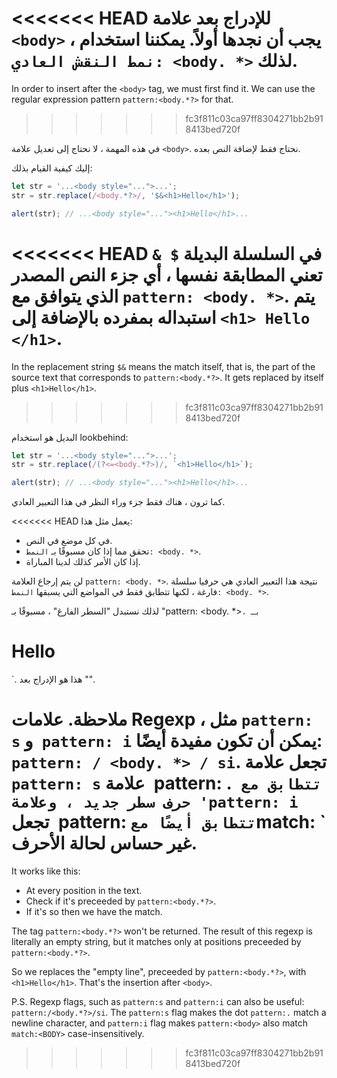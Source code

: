 <<<<<<< HEAD
للإدراج بعد علامة `<body>` ، يجب أن نجدها أولاً. يمكننا استخدام `نمط النقش العادي: <body. *>` لذلك.
=======
In order to insert after the `<body>` tag, we must first find it. We can use the regular expression pattern `pattern:<body.*?>` for that.
>>>>>>> fc3f811c03ca97ff8304271bb2b918413bed720f

في هذه المهمة ، لا نحتاج إلى تعديل علامة `<body>`. نحتاج فقط لإضافة النص بعده.

إليك كيفية القيام بذلك:

```js run
let str = '...<body style="...">...';
str = str.replace(/<body.*?>/, '$&<h1>Hello</h1>');

alert(str); // ...<body style="..."><h1>Hello</h1>...
```

<<<<<<< HEAD
في السلسلة البديلة `$ &` تعني المطابقة نفسها ، أي جزء النص المصدر الذي يتوافق مع `pattern: <body. *>`. يتم استبداله بمفرده بالإضافة إلى `<h1> Hello </h1>`.
=======
In the replacement string `$&` means the match itself, that is, the part of the source text that corresponds to `pattern:<body.*?>`. It gets replaced by itself plus `<h1>Hello</h1>`.
>>>>>>> fc3f811c03ca97ff8304271bb2b918413bed720f

البديل هو استخدام lookbehind:

```js run
let str = '...<body style="...">...';
str = str.replace(/(?<=<body.*?>)/, `<h1>Hello</h1>`);

alert(str); // ...<body style="..."><h1>Hello</h1>...
```

كما ترون ، هناك فقط جزء وراء النظر في هذا التعبير العادي.

<<<<<<< HEAD
يعمل مثل هذا:
- في كل موضع في النص.
- تحقق مما إذا كان مسبوقًا بـ `النمط: <body. *>`.
- إذا كان الأمر كذلك لدينا المباراة.

لن يتم إرجاع العلامة `pattern: <body. *>`. نتيجة هذا التعبير العادي هي حرفيا سلسلة فارغة ، لكنها تتطابق فقط في المواضع التي يسبقها `النمط: <body. *>`.

لذلك نستبدل "السطر الفارغ" ، مسبوقًا بـ "pattern: <body. *>` ، بـ `<h1> Hello </h1>`. هذا هو الإدراج بعد "<body>".

ملاحظة. علامات Regexp ، مثل `pattern: s` و` pattern: i` يمكن أن تكون مفيدة أيضًا: `pattern: / <body. *> / si`. تجعل علامة `pattern: s` علامة` `pattern: .` تتطابق مع حرف سطر جديد ، وعلامة 'pattern: i` تجعل` `pattern: <body>` تتطابق أيضًا مع `match: <BODY>` غير حساس لحالة الأحرف.
=======
It works like this:
- At every position in the text.
- Check if it's preceeded by `pattern:<body.*?>`.
- If it's so then we have the match.

The tag `pattern:<body.*?>` won't be returned. The result of this regexp is literally an empty string, but it matches only at positions preceeded by `pattern:<body.*?>`.

So we replaces the "empty line", preceeded by `pattern:<body.*?>`, with `<h1>Hello</h1>`. That's the insertion after `<body>`.

P.S. Regexp flags, such as `pattern:s` and `pattern:i` can also be useful: `pattern:/<body.*?>/si`. The `pattern:s` flag makes the dot `pattern:.` match a newline character, and `pattern:i` flag makes `pattern:<body>` also match `match:<BODY>` case-insensitively.
>>>>>>> fc3f811c03ca97ff8304271bb2b918413bed720f
